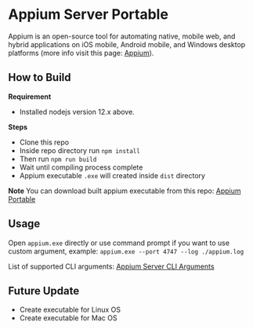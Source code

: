 # Appium Server Portable

Appium is an open-source tool for automating native, mobile web, and hybrid applications on iOS mobile, Android mobile, and Windows desktop platforms (more info visit this page: [Appium](https://appium.io/)).

## How to Build

**Requirement**

- Installed nodejs version 12.x above.

**Steps**

- Clone this repo
- Inside repo directory run `npm install`
- Then run `npm run build`
- Wait until compiling process complete
- Appium executable `.exe` will created inside `dist` directory

**Note**
You can download built appium executable from this repo:
[Appium Portable](https://github.com/thiovan/appium-portable/actions/workflows/build-appium-portable.yml)

## Usage

Open `appium.exe` directly or use command prompt if you want to use custom argument, example: `appium.exe --port 4747 --log ./appium.log`

List of supported CLI arguments:
[Appium Server CLI Arguments](https://appium.io/docs/en/writing-running-appium/server-args/)

## Future Update

- Create executable for Linux OS
- Create executable for Mac OS
